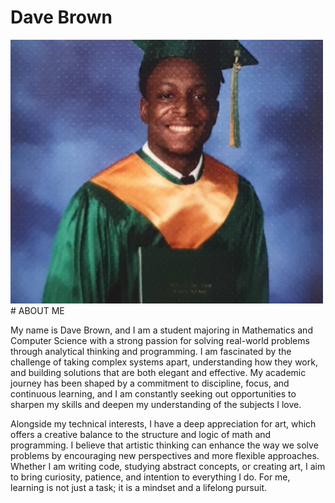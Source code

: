 # Dave Brown
<img src ="DaveBrownPicture.jpg" width = "500">
# ABOUT ME
<p> My name is Dave Brown, and I am a student majoring in Mathematics and Computer Science with a strong passion for solving real-world problems through analytical thinking and programming. I am fascinated by the challenge of taking complex systems apart, understanding how they work, and building solutions that are both elegant and effective. My academic journey has been shaped by a commitment to discipline, focus, and continuous learning, and I am constantly seeking out opportunities to sharpen my skills and deepen my understanding of the subjects I love.

Alongside my technical interests, I have a deep appreciation for art, which offers a creative balance to the structure and logic of math and programming. I believe that artistic thinking can enhance the way we solve problems by encouraging new perspectives and more flexible approaches. Whether I am writing code, studying abstract concepts, or creating art, I aim to bring curiosity, patience, and intention to everything I do. For me, learning is not just a task; it is a mindset and a lifelong pursuit. </p>
